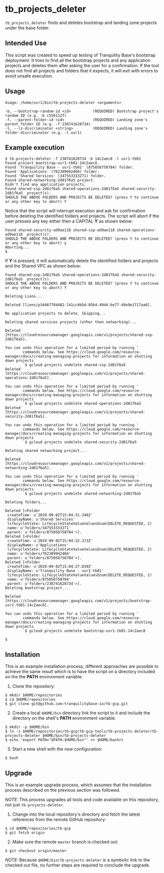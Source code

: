 tb\_projects\_deleter
=====================

`tb_projects_deleter` finds and deletes bootstrap and landing zone projects under the base folder.

Intended Use
------------

This script was created to speed up testing of Tranquility Base's bootstrap deployment. It tries to find all the bootstrap projects and any application projects and deletes them after asking the user for a confirmation. If the tool does not find all projects and folders that it expects, it will exit with errors to avoid unsafe execution.

Usage
-----

```
Usage: /home/usr1/bin/tb-projects-deleter <arguments>

-b, --bootstrap-random-id <id>          (REQUIRED) Bootstrap project's random ID (e.g. -b c556112f)
-f, --parent-folder-id <id>             (REQUIRED) Landing zone's parent folder ID (e.g. -f 238741628734)
-l, --lz-discriminator <string>         (REQUIRED) Landing zone's folder discriminator (e.g. -l usr1)
```

Example execution
-----------------

```
$ tb-projects-deleter -f 238741628734 -b 14c2aec8 -l usr1-tb01
Found project bootstrap-usr1-tb01-14c2aec8.
Found 'Tranquility Base - usr1-tb01' (875058758784) folder.
Found 'Applications' (762389942404) folder.
Found 'Shared Services' (347553333271) folder.
Found shared-networking-2d81f6a5 project.
Didn't find any application projects.
Found shared-ssp-2d81f6a5 shared-operations-2d81f6a5 shared-security-2d81f6a5  project(s).
SHOULD THE ABOVE FOLDERS AND PROJECTS BE DELETED? (press Y to continue or any other key to abort) Y
```

Notice that the script will interrupt execution and ask for confirmation before deleting the identified folders and projects. The script will abort if the user presses any key either then a CAPITAL **Y** as shown below:

```
Found shared-security-ad9ae118 shared-ssp-ad9ae118 shared-operations-ad9ae118  project(s).
SHOULD THE ABOVE FOLDERS AND PROJECTS BE DELETED? (press Y to continue or any other key to abort) y
Aborting...
$
```

If **Y** is pressed, it will automatically delete the identified folders and projects and the Shared VPC as shown below:

```
Found shared-ssp-2d81f6a5 shared-operations-2d81f6a5 shared-security-2d81f6a5  project(s).
SHOULD THE ABOVE FOLDERS AND PROJECTS BE DELETED? (press Y to continue or any other key to abort) Y

Deleting Liens...

Deleted [liens/p34467704482-l41cc4b5d-05b4-4944-be77-49e9e1717aa0].

No application projects to delete. Skipping...

Deleting shared services projects (other then networking)...

Deleted [https://cloudresourcemanager.googleapis.com/v1/projects/shared-ssp-2d81f6a5].

You can undo this operation for a limited period by running '
        commands below. See https://cloud.google.com/resource-manager/docs/creating-managing-projects for information on shutting down projects
         $ gcloud projects undelete shared-ssp-2d81f6a5
Deleted [https://cloudresourcemanager.googleapis.com/v1/projects/shared-operations-2d81f6a5].

You can undo this operation for a limited period by running '
        commands below. See https://cloud.google.com/resource-manager/docs/creating-managing-projects for information on shutting down projects
         $ gcloud projects undelete shared-operations-2d81f6a5
Deleted [https://cloudresourcemanager.googleapis.com/v1/projects/shared-security-2d81f6a5].

You can undo this operation for a limited period by running '
        commands below. See https://cloud.google.com/resource-manager/docs/creating-managing-projects for information on shutting down projects
         $ gcloud projects undelete shared-security-2d81f6a5

Deleting shared networking project...

Deleted [https://cloudresourcemanager.googleapis.com/v1/projects/shared-networking-2d81f6a5].

You can undo this operation for a limited period by running '
        commands below. See https://cloud.google.com/resource-manager/docs/creating-managing-projects for information on shutting down projects
         $ gcloud projects undelete shared-networking-2d81f6a5

Deleting folders...

Deleted [<Folder
 createTime: u'2019-09-02T15:04:31.346Z'
 displayName: u'Shared Services'
 lifecycleState: LifecycleStateValueValuesEnum(DELETE_REQUESTED, 2)
 name: u'folders/347553333271'
 parent: u'folders/875058758784'>].
Deleted [<Folder
 createTime: u'2019-09-02T15:04:32.373Z'
 displayName: u'Applications'
 lifecycleState: LifecycleStateValueValuesEnum(DELETE_REQUESTED, 2)
 name: u'folders/762389942404'
 parent: u'folders/875058758784'>].
Deleted [<Folder
 createTime: u'2019-09-02T15:04:27.039Z'
 displayName: u'Tranquility Base - usr1-tb01'
 lifecycleState: LifecycleStateValueValuesEnum(DELETE_REQUESTED, 2)
 name: u'folders/875058758784'
 parent: u'folders/238741628734'>].
Deleting bootstrap project...

Deleted [https://cloudresourcemanager.googleapis.com/v1/projects/bootstrap-usr1-tb01-14c2aec8].

You can undo this operation for a limited period by running '
        commands below. See https://cloud.google.com/resource-manager/docs/creating-managing-projects for information on shutting down projects
         $ gcloud projects undelete bootstrap-usr1-tb01-14c2aec8

$
```

Installation
------------

This is an example installation process, different approaches are possible to achieve the same result which is to have the script on a directory included on the the **PATH** environment variable.

1. Clone the repository:

```
$ mkdir $HOME/repositories
$ cd $HOME/repositories
$ git clone git@github.com:tranquilitybase-io/tb-gcp.git
```

2. Create a local `$HOME/bin` directory link the script to it and include the directory on the shell's **PATH** environment variable.

```
$ mkdir -p $HOME/bin
$ ln -s $HOME/repositories/tb-gcp/tb-gcp-tools/tb-projects-deleter/tb-projects-deleter $HOME/bin/tb-projects-deleter
$ echo 'export PATH="$PATH:$HOME/bin"' >> $HOME/bashrc
```

3. Start a new shell with the new configuration:

```
$ bash
```

Upgrade
-------

This is an example upgrade process, which assumes that the installation process described on the previous section was followed.

*NOTE:* This process upgrades all tools and code available on this repository, not just `tb-projects-deleter`.

1. Change into the local repository's directory and fetch the latest references from the remote GitHub repository:

```
$ cd $HOME/repositories/tb-gcp
$ git fetch origin
```

2. Make sure the remote `master` branch is checked out:

```
$ git checkout origin/master
```

*NOTE:* Because `$HOME/bin/tb-projects-deleter` is a symbolic link to the checked out file, no further steps are required to conclude the upgrade.
